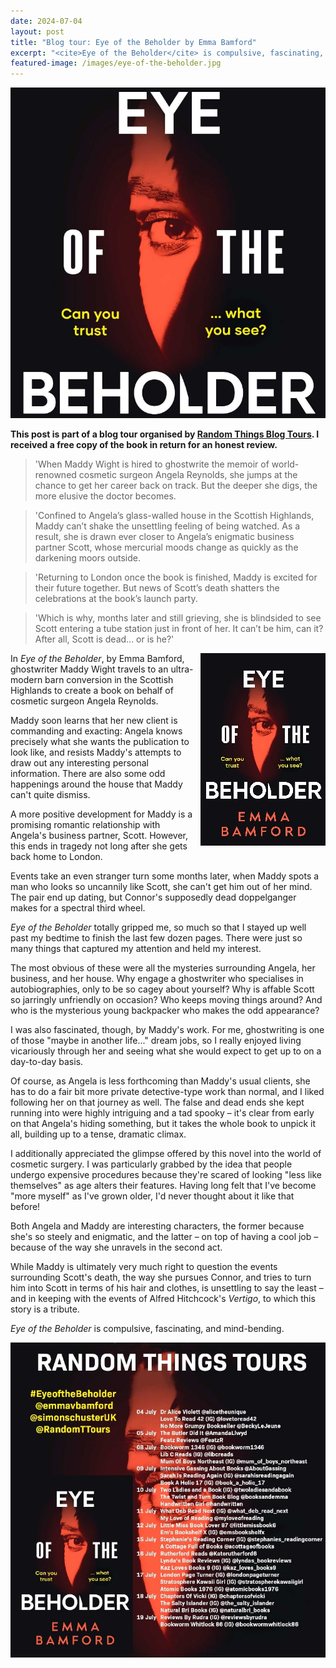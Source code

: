 ```yaml
---
date: 2024-07-04
layout: post
title: "Blog tour: Eye of the Beholder by Emma Bamford"
excerpt: "<cite>Eye of the Beholder</cite> is compulsive, fascinating, and mind-bending."
featured-image: /images/eye-of-the-beholder.jpg
---
```


![Eye of the Beholder](/images/eye-of-the-beholder.jpg)

**This post is part of a blog tour organised by [Random Things Blog Tours](http://randomthingsthroughmyletterbox.blogspot.com/p/services-to-publishers-authors-blog.html). I received a free copy of the book in return for an honest review.**

> 'When Maddy Wight is hired to ghostwrite the memoir of world-renowned cosmetic surgeon Angela Reynolds, she jumps at the chance to get her career back on track. But the deeper she digs, the more elusive the doctor becomes.

> 'Confined to Angela’s glass-walled house in the Scottish Highlands, Maddy can’t shake the unsettling feeling of being watched. As a result, she is drawn ever closer to Angela’s enigmatic business partner Scott, whose mercurial moods change as quickly as the darkening moors outside.

> 'Returning to London once the book is finished, Maddy is excited for their future together. But news of Scott’s death shatters the celebrations at the book’s launch party.

> 'Which is why, months later and still grieving, she is blindsided to see Scott entering a tube station just in front of her. It can’t be him, can it? After all, Scott is dead... or is he?'

<img src="/images/eye-of-the-beholder-200.jpg" alt="Eye of the Beholder" style="float: right; margin-bottom: 10px; margin-left: 10px;">

In <cite>Eye of the Beholder</cite>, by Emma Bamford, ghostwriter Maddy Wight travels to an ultra-modern barn conversion in the Scottish Highlands to create a book on behalf of cosmetic surgeon Angela Reynolds.

Maddy soon learns that her new client is commanding and exacting: Angela knows precisely what she wants the publication to look like, and resists Maddy's attempts to draw out any interesting personal information. There are also some odd happenings around the house that Maddy can't quite dismiss.

A more positive development for Maddy is a promising romantic relationship with Angela's business partner, Scott. However, this ends in tragedy not long after she gets back home to London.

Events take an even stranger turn some months later, when Maddy spots a man who looks so uncannily like Scott, she can't get him out of her mind. The pair end up dating, but Connor's supposedly dead doppelganger makes for a spectral third wheel.

<cite>Eye of the Beholder</cite> totally gripped me, so much so that I stayed up well past my bedtime to finish the last few dozen pages. There were just so many things that captured my attention and held my interest.

The most obvious of these were all the mysteries surrounding Angela, her business, and her house. Why engage a ghostwriter who specialises in autobiographies, only to be so cagey about yourself? Why is affable Scott so jarringly unfriendly on occasion? Who keeps moving things around? And who is the mysterious young backpacker who makes the odd appearance?

I was also fascinated, though, by Maddy's work. For me, ghostwriting is one of those "maybe in another life..." dream jobs, so I really enjoyed living vicariously through her and seeing what she would expect to get up to on a day-to-day basis.

Of course, as Angela is less forthcoming than Maddy's usual clients, she has to do a fair bit more private detective-type work than normal, and I liked following her on that journey as well. The false and dead ends she kept running into were highly intriguing and a tad spooky &ndash; it's clear from early on that Angela's hiding something, but it takes the whole book to unpick it all, building up to a tense, dramatic climax.

I additionally appreciated the glimpse offered by this novel into the world of cosmetic surgery. I was particularly grabbed by the idea that people undergo expensive procedures because they're scared of looking "less like themselves" as age alters their features. Having long felt that I've become "more myself" as I've grown older, I'd never thought about it like that before!

Both Angela and Maddy are interesting characters, the former because she's so steely and enigmatic, and the latter &ndash; on top of having a cool job &ndash; because of the way she unravels in the second act.

While Maddy is ultimately very much right to question the events surrounding Scott's death, the way she pursues Connor, and tries to turn him into Scott in terms of his hair and clothes, is unsettling to say the least &ndash; and in keeping with the events of Alfred Hitchcock's <cite>Vertigo</cite>, to which this story is a tribute.

<cite>Eye of the Beholder</cite> is compulsive, fascinating, and mind-bending.

![Eye of the Beholder blog tour banner](/images/eye-of-the-beholder-banner.jpg)